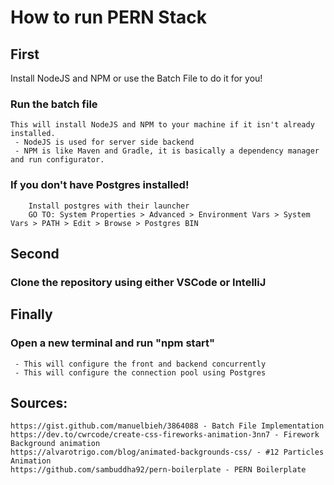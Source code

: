 # How to run PERN Stack

## First
 Install NodeJS and NPM or use the Batch File to do it for you!
 ### Run the batch file
    This will install NodeJS and NPM to your machine if it isn't already installed.
     - NodeJS is used for server side backend
     - NPM is like Maven and Gradle, it is basically a dependency manager and run configurator.
 ### If you don't have Postgres installed!
        Install postgres with their launcher
        GO TO: System Properties > Advanced > Environment Vars > System Vars > PATH > Edit > Browse > Postgres BIN

## Second
 ### Clone the repository using either VSCode or IntelliJ

## Finally
 ### Open a new terminal and run "npm start"
     - This will configure the front and backend concurrently
     - This will configure the connection pool using Postgres

## Sources:
    https://gist.github.com/manuelbieh/3864088 - Batch File Implementation
    https://dev.to/cwrcode/create-css-fireworks-animation-3nn7 - Firework Background animation
    https://alvarotrigo.com/blog/animated-backgrounds-css/ - #12 Particles Animation
    https://github.com/sambuddha92/pern-boilerplate - PERN Boilerplate

